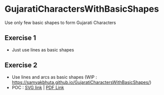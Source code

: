 # GujaratiCharactersWithBasicShapes
Use only few basic shapes to form Gujarati Characters

## Exercise 1
* Just use lines as basic shapes

## Exercise 2
* Use lines and arcs as basic shapes (WIP : https://samyakbhuta.github.io/GujaratiCharactersWithBasicShapes/)
* POC : [SVG link](https://github.com/samyakbhuta/GujaratiCharactersWithBasicShapes/blob/master/BasicShapeLineSegementAndArcWithDerivativeGujaratiScriptCharactersCollection.svg) | [PDF Link](https://github.com/samyakbhuta/GujaratiCharactersWithBasicShapes/blob/master/BasicShapeLineSegementAndArcWithDerivativeGujaratiScriptCharactersCollection.pdf)